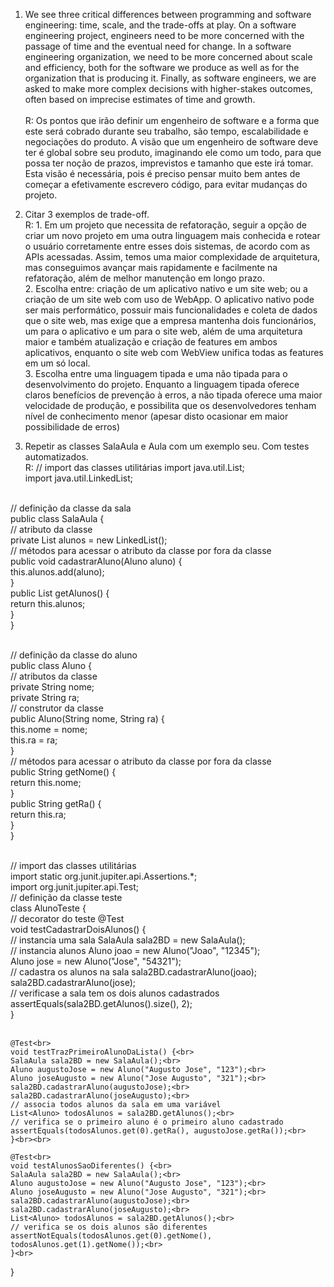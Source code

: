 1. We see three critical differences between programming and software engineering: time, scale, and the trade-offs at play. On a software engineering project, engineers need to be more concerned with the passage of time and the eventual need for change. In a software engineering organization, we need to be more concerned about scale and efficiency, both for the software we produce as well as for the organization that is producing it. Finally, as software engineers, we are asked to make more complex decisions with higher-stakes outcomes, often based on imprecise estimates of time and growth.<br><br>
    R: Os pontos que irão definir um engenheiro de software e a forma que este será cobrado durante seu trabalho, são tempo, escalabilidade e negociações do produto. A visão que um engenheiro de software deve ter é global sobre seu produto, imaginando ele como um todo, para que possa ter noção de prazos, imprevistos e tamanho que este irá tomar. Esta visão é necessária, pois é preciso pensar muito bem antes de começar a efetivamente escrevero código, para evitar mudanças do projeto.

2. Citar 3 exemplos de trade-off.<br>
   R: 1. Em um projeto que necessita de refatoração, seguir a opção de criar um novo projeto em uma outra linguagem mais conhecida e rotear o usuário corretamente entre esses dois sistemas, de acordo com as APIs acessadas. Assim, temos uma maior complexidade de arquitetura, mas conseguimos avançar mais rapidamente e facilmente na refatoração, além de melhor manutenção em longo prazo.<br>
      2. Escolha entre: criação de um aplicativo nativo e um site web; ou a criação de um site web com uso de WebApp. O aplicativo nativo pode ser mais performático, possuir mais funcionalidades e coleta de dados que o site web, mas exige que a empresa mantenha dois funcionários, um para o aplicativo e um para o site web, além de uma arquitetura maior e também atualização e criação de features em ambos aplicativos, enquanto o site web com WebView unifica todas as features em um só local.<br>
      3. Escolha entre uma linguagem tipada e uma não tipada para o desenvolvimento do projeto. Enquanto a linguagem tipada oferece claros benefícios de prevenção à erros, a não tipada oferece uma maior velocidade de produção, e possibilita que os desenvolvedores tenham nível de conhecimento menor (apesar disto ocasionar em maior possibilidade de erros)<br>

3. Repetir as classes SalaAula e Aula com um exemplo seu. Com testes automatizados.<br>
    R:
// import das classes utilitárias
import java.util.List;<br>
import java.util.LinkedList;<br><br>

// definição da classe da sala<br>
public class SalaAula {<br>
    // atributo da classe<br>
    private List<Aluno> alunos = new LinkedList<Aluno>();<br>
    // métodos para acessar o atributo da classe por fora da classe<br>
    public void cadastrarAluno(Aluno aluno) {<br>
	this.alunos.add(aluno);<br>
    }<br>
    public List<Aluno> getAlunos() {<br>
	return this.alunos;<br>
    }<br>
}<br><br>

// definição da classe do aluno<br>
public class Aluno {<br>
    // atributos da classe<br>
    private String nome;<br>
    private String ra;<br>
    // construtor da classe<br>
    public Aluno(String nome, String ra) {<br>
	this.nome = nome;<br>
	this.ra = ra;<br>
    }<br>
    // métodos para acessar o atributo da classe por fora da classe<br>
    public String getNome() {<br>
	return this.nome;<br>
    }<br>
    public String getRa() {<br>
	return this.ra;<br>
    }<br>
}<br><br>

// import das classes utilitárias<br>
import static org.junit.jupiter.api.Assertions.*;<br>
import org.junit.jupiter.api.Test;<br>
// definição da classe teste<br>
class AlunoTeste {<br>
    // decorator do teste
    @Test<br>
    void testCadastrarDoisAlunos() {<br>
        // instancia uma sala
	SalaAula sala2BD = new SalaAula();<br>
        // instancia alunos
	Aluno joao = new Aluno("Joao", "12345");<br>
	Aluno jose = new Aluno("Jose", "54321");<br>
 	// cadastra os alunos na sala
	sala2BD.cadastrarAluno(joao);<br>
	sala2BD.cadastrarAluno(jose);<br>
 	// verificase a sala tem os dois alunos cadastrados
	assertEquals(sala2BD.getAlunos().size(), 2);<br>
    }<br><br>

    @Test<br>
    void testTrazPrimeiroAlunoDaLista() {<br>
	SalaAula sala2BD = new SalaAula();<br>
	Aluno augustoJose = new Aluno("Augusto Jose", "123");<br>
	Aluno joseAugusto = new Aluno("Jose Augusto", "321");<br>
	sala2BD.cadastrarAluno(augustoJose);<br>
	sala2BD.cadastrarAluno(joseAugusto);<br>
 	// associa todos alunos da sala em uma variável
	List<Aluno> todosAlunos = sala2BD.getAlunos();<br>
 	// verifica se o primeiro aluno é o primeiro aluno cadastrado
	assertEquals(todosAlunos.get(0).getRa(), augustoJose.getRa());<br>
    }<br><br>
	
    @Test<br>
    void testAlunosSaoDiferentes() {<br>
	SalaAula sala2BD = new SalaAula();<br>
	Aluno augustoJose = new Aluno("Augusto Jose", "123");<br>
	Aluno joseAugusto = new Aluno("Jose Augusto", "321");<br>
	sala2BD.cadastrarAluno(augustoJose);<br>
	sala2BD.cadastrarAluno(joseAugusto);<br>
	List<Aluno> todosAlunos = sala2BD.getAlunos();<br>
 	// verifica se os dois alunos são diferentes
	assertNotEquals(todosAlunos.get(0).getNome(), todosAlunos.get(1).getNome());<br>
    }<br>
}
